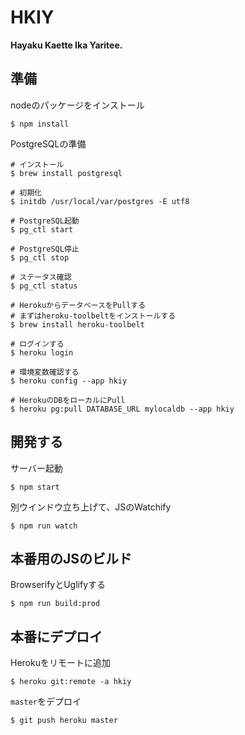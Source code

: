 # HKIY

**Hayaku Kaette Ika Yaritee.**

## 準備
nodeのパッケージをインストール

```
$ npm install
```

PostgreSQLの準備
```
# インストール
$ brew install postgresql

# 初期化
$ initdb /usr/local/var/postgres -E utf8

# PostgreSQL起動
$ pg_ctl start

# PostgreSQL停止
$ pg_ctl stop

# ステータス確認
$ pg_ctl status

# HerokuからデータベースをPullする
# まずはheroku-toolbeltをインストールする
$ brew install heroku-toolbelt

# ログインする
$ heroku login

# 環境変数確認する
$ heroku config --app hkiy

# HerokuのDBをローカルにPull
$ heroku pg:pull DATABASE_URL mylocaldb --app hkiy
```

## 開発する
サーバー起動
```
$ npm start
```

別ウインドウ立ち上げて、JSのWatchify
```
$ npm run watch
```

## 本番用のJSのビルド
BrowserifyとUglifyする
```
$ npm run build:prod
```

## 本番にデプロイ
Herokuをリモートに追加
```
$ heroku git:remote -a hkiy
```

`master`をデプロイ
```
$ git push heroku master
```